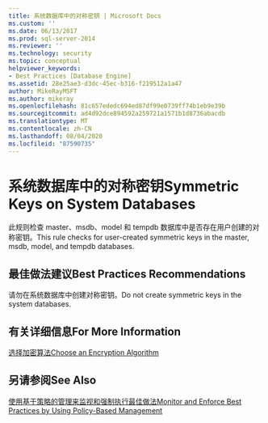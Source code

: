 ```yaml
---
title: 系统数据库中的对称密钥 | Microsoft Docs
ms.custom: ''
ms.date: 06/13/2017
ms.prod: sql-server-2014
ms.reviewer: ''
ms.technology: security
ms.topic: conceptual
helpviewer_keywords:
- Best Practices [Database Engine]
ms.assetid: 28e25ae3-d3dc-45ec-b316-f219512a1a47
author: MikeRayMSFT
ms.author: mikeray
ms.openlocfilehash: 81c657ededc694ed87df99e0739ff74b1eb9e39b
ms.sourcegitcommit: ad4d92dce894592a259721a1571b1d8736abacdb
ms.translationtype: MT
ms.contentlocale: zh-CN
ms.lasthandoff: 08/04/2020
ms.locfileid: "87590735"
---
```

# <a name="symmetric-keys-on-system-databases"></a><span data-ttu-id="a4da7-102">系统数据库中的对称密钥</span><span class="sxs-lookup"><span data-stu-id="a4da7-102">Symmetric Keys on System Databases</span></span>
  <span data-ttu-id="a4da7-103">此规则检查 master、msdb、model 和 tempdb 数据库中是否存在用户创建的对称密钥。</span><span class="sxs-lookup"><span data-stu-id="a4da7-103">This rule checks for user-created symmetric keys in the master, msdb, model, and tempdb databases.</span></span>  
  
## <a name="best-practices-recommendations"></a><span data-ttu-id="a4da7-104">最佳做法建议</span><span class="sxs-lookup"><span data-stu-id="a4da7-104">Best Practices Recommendations</span></span>  
 <span data-ttu-id="a4da7-105">请勿在系统数据库中创建对称密钥。</span><span class="sxs-lookup"><span data-stu-id="a4da7-105">Do not create symmetric keys in the system databases.</span></span>  
  
## <a name="for-more-information"></a><span data-ttu-id="a4da7-106">有关详细信息</span><span class="sxs-lookup"><span data-stu-id="a4da7-106">For More Information</span></span>  
 [<span data-ttu-id="a4da7-107">选择加密算法</span><span class="sxs-lookup"><span data-stu-id="a4da7-107">Choose an Encryption Algorithm</span></span>](../security/encryption/choose-an-encryption-algorithm.md)  
  
## <a name="see-also"></a><span data-ttu-id="a4da7-108">另请参阅</span><span class="sxs-lookup"><span data-stu-id="a4da7-108">See Also</span></span>  
 [<span data-ttu-id="a4da7-109">使用基于策略的管理来监视和强制执行最佳做法</span><span class="sxs-lookup"><span data-stu-id="a4da7-109">Monitor and Enforce Best Practices by Using Policy-Based Management</span></span>](monitor-and-enforce-best-practices-by-using-policy-based-management.md)  
  
  
